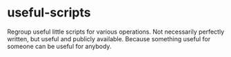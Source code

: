 # useful-scripts
Regroup useful little scripts for various operations.
Not necessarily perfectly written, but useful and publicly available. 
Because something useful for someone can be useful for anybody.
